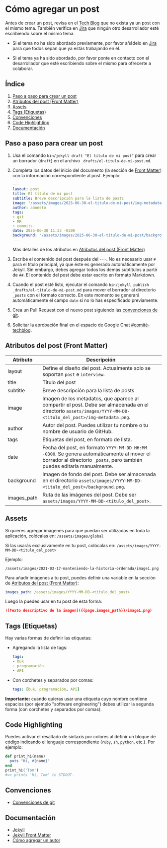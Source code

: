 # Cómo agregar un post

Antes de crear un post, revisa en el [Tech Blog](https://buk.engineering/) que no exista ya un post con el mismo tema. También verifica en [Jira](https://buk.atlassian.net/jira/software/projects/TECHBLOG/boards/460) que ningún otro desarrollador esté escribiendo sobre el mismo tema.

- Si el tema no ha sido abordado previamente, por favor añádelo en [Jira](https://buk.atlassian.net/jira/software/projects/TECHBLOG/boards/460) para que todos sepan que ya estás trabajando en él.

- Si el tema ya ha sido abordado, por favor ponte en contacto con el desarrollador que esté escribiendo sobre el mismo para ofrecerte a colaborar.

## Índice

1. [Paso a paso para crear un post](#paso-a-paso-para-crear-un-post)
2. [Atributos del post (Front Matter)](#atributos-del-post-front-matter)
3. [Assets](#assets)
4. [Tags (Etiquetas)](#tags-etiquetas)
5. [Convenciones](#convenciones)
6. [Code Highlighting](#code-highlighting)
7. [Documentación](#documentación)

## Paso a paso para crear un post

1. Usa el comando `bin/jekyll draft "El título de mi post"` para crear un borrador (`draft`) en el archivo `_drafts/el-titulo-de-mi-post.md`.

2. Completa los datos del inicio del documento (la sección de [Front Matter](https://jekyllrb.com/docs/front-matter/)) con la información correspondiente al post. Ejemplo:

    ```Yaml
    ---
    layout: post
    title: El título de mi post
    subtitle: Breve descripción para la lista de posts
    image: "/assets/images/2025-06-30-el-titulo-de-mi-post/img-metadata.png"
    author: aboneto
    tags:
    - git
    - MR
    - commits
    date: 2025-06-30 11:33 -0300
    background: "/assets/images/2025-06-30-el-titulo-de-mi-post/background.png"
    ---
    ```

    Más detalles de los atributos en [Atributos del post (Front Matter)](#atributos-del-post-front-matter)

3. Escribe el contenido del post después del `---`. No es necesario usar `#` para el título principal, ya que éste es generado automáticamente por Jekyll. Sin embargo, debes agregar todos los demás subtítulos a partir de `##`. El contenido del post debe estar escrito en formato Markdown.

4. Cuando el post esté listo, ejecutar el comando `bin/jekyll publish _drafts/el-titulo-de-mi-post.md` para mover el borrador al directorio `_posts` con el formato correcto. En este momento se generará automáticamente el campo `date` si no lo has especificado previamente.

5. Crea un Pull Request con el nuevo post siguiendo las [convenciones de git](git-conventions.md).

6. Solicitar la aprobación final en el espacio de Google Chat [#comité-techblog](https://chat.google.com/room/AAAAm1mqm2E?cls=7).

## Atributos del post (Front Matter)

| Atributo      | Descripción                                   |
|---------------|-----------------------------------------------|
| layout        | Define el diseño del post. Actualmente solo se soportan `post` e `interview`. |
| title         | Título del post                              |
| subtitle      | Breve descripción para la lista de posts     |
| image         | Imagen de los metadatos, que aparece al compartir el post. Debe ser almacenada en el directorio `assets/images/YYYY-MM-DD-<titulo_del_post>/img-metadata.png`. |
| author        | Autor del post. Puedes utilizar tu nombre o tu nombre de usuario de GitHub. |
| tags          | Etiquetas del post, en formato de lista.                |
| date          | Fecha del post, en formato `YYYY-MM-DD HH:MM -0300`. Se genera automáticamente al mover el borrador al directorio `_posts`, pero también puedes editarla manualmente. |
| background    | Imagen de fondo del post. Debe ser almacenada en el directorio `assets/images/YYYY-MM-DD-<titulo_del_post>/background.png`. |
| images_path   | Ruta de las imágenes del post. Debe ser `assets/images/YYYY-MM-DD-<titulo_del_post>`. |

## Assets

Si quieres agregar imágenes para que puedan ser utilizadas en toda la aplicación, colócalas en: 
`/assets/images/global`

Si las usarás exclusivamente en tu post, colócalas en:
`/assets/images/YYYY-MM-DD-<titulo_del_post>`

Ejemplo:

```text
/assets/images/2021-03-17-manteniendo-la-historia-ordenada/image1.png
```

Para añadir imágenes a tu post, puedes definir una variable en la sección de [Atributos del post (Front Matter)](#atributos-del-post-front-matter):

```yaml
images_path: /assets/images/YYYY-MM-DD-<titulo_del_post>
```

Luego la puedes usar en tu post de esta forma:

```markdown
![Texto descriptivo de la imagen]({{page.images_path}}/image1.png)
```

## Tags (Etiquetas)

Hay varias formas de definir las etiquetas:

- Agregando la lista de tags:

    ```yaml
    tags:
    - buk
    - programación
    - API
    ```

- Con corchetes y separados por comas:

    ```yaml
    tags: [buk, programación, API]
    ```

**Importante:** cuando quieras usar una etiqueta cuyo nombre contiene espacios (por ejemplo "software engineering") debes utilizar la segunda forma (con corchetes y separados por comas).

## Code Highlighting

Puedes activar el resaltado de sintaxis por colores al definir un bloque de código indicando el lenguaje correspondiente (`ruby`, `sh`, `python`, etc.). Por ejemplo:

```ruby
def print_hi(name)
  puts "Hi, #{name}"
end
print_hi('Tom')
#=> prints 'Hi, Tom' to STDOUT.
```

## Convenciones

- [Convenciones de git](git-conventions.md)

## Documentación

- [Jekyll](https://jekyllrb.com/docs/home)
- [Jekyll Front Matter](https://jekyllrb.com/docs/front-matter/)
- [Cómo agregar un autor](como-agregar-un-author.md)
